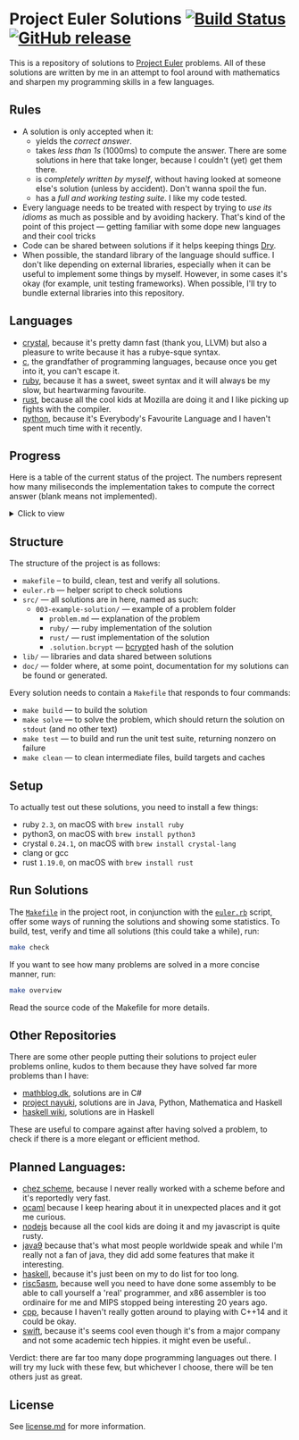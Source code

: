 # Project Euler Solutions [![Build Status](https://travis-ci.org/xfbs/euler.svg?branch=master)](https://travis-ci.org/xfbs/euler) [![GitHub release](https://img.shields.io/github/tag/xfbs/euler.svg)]()

This is a repository of solutions to [Project Euler](https://projecteuler.net/)
problems. All of these solutions are written by me in an attempt to fool around
with mathematics and sharpen my programming skills in a few languages.

## Rules

  - A solution is only accepted when it:
      - yields the *correct answer*.
      - takes *less than 1s* (1000ms) to compute the answer. There are some
        solutions in here that take longer, because I couldn't (yet) get them
        there.
      - is *completely written by myself*, without having looked at someone
        else's solution (unless by accident). Don't wanna spoil the fun.
      - has a *full and working testing suite*. I like my code tested.
  - Every language needs to be treated with respect by trying to *use its
    idioms* as much as possible and by avoiding hackery. That's kind of the
    point of this project — getting familiar with some dope new languages and
    their cool tricks
  - Code can be shared between solutions if it helps keeping things 
    [Dry](http://wiki.c2.com/?DontRepeatYourself).
  - When possible, the standard library of the language should suffice. I don't
    like depending on external libraries, especially when it can be useful to
    implement some things by myself. However, in some cases it's okay (for 
    example, unit testing frameworks). When possible, I'll try to bundle
    external libraries into this repository.

## Languages

  - [crystal](https://crystal-lang.org/), because it's pretty damn fast (thank
    you, LLVM) but also a pleasure to write because it has a rubye-sque syntax.
  - [c](https://en.wikipedia.org/wiki/C_(programming_language)), the grandfather
    of programming languages, because once you get into it, you can't escape it.
  - [ruby](https://www.ruby-lang.org), because it has a sweet, sweet syntax and
    it will always be my slow, but heartwarming favourite.
  - [rust](https://rust-lang.org), because all the cool kids at Mozilla are
    doing it and I like picking up fights with the compiler.
  - [python](https://python.org), because it's Everybody's Favourite Language
    and I haven't spent much time with it recently.

## Progress

Here is a table of the current status of the project. The numbers represent how
many miliseconds the implementation takes to compute the correct answer (blank
means not implemented). 

<details>
  <summary>Click to view</summary>

| problem | crystal |   c | ruby | rust | python | *avg* |
| ------- | ------- | --- | ---- | ---- | ------ | ----- |
| [`001`](https://projecteuler.net/problem=001) | 20ms | 10ms | 74ms | 76ms | 54ms | 46 |
| [`002`](https://projecteuler.net/problem=002) | 16ms | 14ms | 72ms | 74ms | 54ms | 46 |
| [`003`](https://projecteuler.net/problem=003) | 20ms | 12ms | 92ms | 78ms | 62ms | 52 |
| [`004`](https://projecteuler.net/problem=004) | 76ms | 20ms | 356ms | 80ms | 776ms | 261 |
| [`005`](https://projecteuler.net/problem=005) | 16ms | 10ms | 70ms | 68ms | 52ms | 43 |
| [`006`](https://projecteuler.net/problem=006) | 16ms | 12ms | 66ms | 76ms | 50ms | 44 |
| [`007`](https://projecteuler.net/problem=007) | 30ms | 18ms | 182ms | 78ms | 216ms | 104 |
| [`008`](https://projecteuler.net/problem=008) | 18ms | 12ms | 70ms |      | 56ms | 39 |
| [`009`](https://projecteuler.net/problem=009) | 20ms | 12ms | 72ms | 74ms | 98ms | 55 |
| [`010`](https://projecteuler.net/problem=010) | 472ms | 280ms |      | 106ms | 620ms | 369 |
| [`011`](https://projecteuler.net/problem=011) | 16ms |      | 74ms |      |      | 45 |
| [`012`](https://projecteuler.net/problem=012) | 76ms | 44ms | 708ms | 94ms | 1140ms | 412 |
| [`013`](https://projecteuler.net/problem=013) | 18ms | 14ms | 70ms |      | 52ms | 38 |
| [`014`](https://projecteuler.net/problem=014) | 548ms | 62ms | 1566ms | 106ms | 2230ms | 902 |
| [`015`](https://projecteuler.net/problem=015) | 18ms | 12ms | 80ms | 64ms | 64ms | 47 |
| [`016`](https://projecteuler.net/problem=016) | 18ms |      | 76ms |      |      | 47 |
| [`017`](https://projecteuler.net/problem=017) | 52ms | 12ms | 110ms |      |      | 58 |
| [`018`](https://projecteuler.net/problem=018) | 18ms | 14ms | 70ms |      |      | 34 |
| [`019`](https://projecteuler.net/problem=019) | 16ms | 14ms | 70ms |      |      | 33 |
| [`020`](https://projecteuler.net/problem=020) | 14ms |      | 68ms |      |      | 41 |
| [`021`](https://projecteuler.net/problem=021) | 78ms | 26ms | 482ms | 86ms |      | 168 |
| [`022`](https://projecteuler.net/problem=022) | 38ms | 20ms | 90ms |      |      | 49 |
| [`023`](https://projecteuler.net/problem=023) | 602ms | 164ms |      |      |      | 383 |
| [`024`](https://projecteuler.net/problem=024) | 18ms |      | 66ms | 66ms |      | 50 |
| [`025`](https://projecteuler.net/problem=025) | 16ms | 10ms | 68ms | 66ms | 52ms | 42 |
| [`026`](https://projecteuler.net/problem=026) | 48ms |      | 146ms |      |      | 97 |
| [`027`](https://projecteuler.net/problem=027) | 232ms | 76ms |      |      |      | 154 |
| [`028`](https://projecteuler.net/problem=028) | 16ms | 10ms | 68ms |      |      | 31 |
| [`029`](https://projecteuler.net/problem=029) | 146ms | 12ms | 88ms |      |      | 82 |
| [`030`](https://projecteuler.net/problem=030) | 28ms | 28ms | 92ms |      |      | 49 |
| [`031`](https://projecteuler.net/problem=031) | 40ms |      | 110ms |      |      | 75 |
| [`032`](https://projecteuler.net/problem=032) | 318ms | 744ms |      |      |      | 531 |
| [`033`](https://projecteuler.net/problem=033) | 18ms |      | 76ms |      |      | 47 |
| [`034`](https://projecteuler.net/problem=034) | 54ms | 422ms | 172ms |      |      | 216 |
| [`035`](https://projecteuler.net/problem=035) | 868ms | 134ms |      |      |      | 501 |
| [`036`](https://projecteuler.net/problem=036) | 18ms | 168ms | 86ms |      |      | 90 |
| [`037`](https://projecteuler.net/problem=037) | 188ms | 100ms |      |      |      | 144 |
| [`038`](https://projecteuler.net/problem=038) | 84ms |      | 178ms |      |      | 131 |
| [`039`](https://projecteuler.net/problem=039) | 22ms |      | 98ms |      |      | 60 |
| [`040`](https://projecteuler.net/problem=040) | 18ms | 12ms | 70ms |      |      | 33 |
| [`041`](https://projecteuler.net/problem=041) | 506ms | 218ms |      |      |      | 362 |
| [`042`](https://projecteuler.net/problem=042) | 22ms |      | 82ms |      |      | 52 |
| [`043`](https://projecteuler.net/problem=043) | 20ms | 12ms | 72ms |      |      | 34 |
| [`044`](https://projecteuler.net/problem=044) |      | 40ms |      |      |      | 40 |
| [`045`](https://projecteuler.net/problem=045) | 22ms | 12ms | 92ms | 70ms | 112ms | 61 |
| [`046`](https://projecteuler.net/problem=046) | 38ms | 16ms |      |      |      | 27 |
| [`048`](https://projecteuler.net/problem=048) | 68ms | 24ms | 80ms |      |      | 57 |
| [`049`](https://projecteuler.net/problem=049) |      | 242ms |      |      |      | 242 |
| [`050`](https://projecteuler.net/problem=050) |      | 16ms |      |      |      | 16 |
| [`052`](https://projecteuler.net/problem=052) | 124ms | 62ms | 300ms |      |      | 162 |
| *count* | 47 | 40 | 39 | 16 | 16 | 31 |
| *average* | 109 | 78 | 165 | 78 | 355 | 157 |

</details>

## Structure

The structure of the project is as follows:
  - `makefile` – to build, clean, test and verify all solutions.
  - `euler.rb` — helper script to check solutions
  - `src/` — all solutions are in here, named as such:
      - `003-example-solution/` — example of a problem folder
          - `problem.md` — explanation of the problem
          - `ruby/` — ruby implementation of the solution
          - `rust/` — rust implementation of the solution
          - `.solution.bcrypt` —
            [bcrypt](https://en.wikipedia.org/wiki/Bcrypt)ed hash of the
            solution
  - `lib/` — libraries and data shared between solutions
  - `doc/` — folder where, at some point, documentation for my solutions can be
    found or generated.

Every solution needs to contain a `Makefile` that responds to four commands:
  - `make build` — to build the solution
  - `make solve` — to solve the problem, which should return the solution on
    `stdout` (and no other text)
  - `make test` — to build and run the unit test suite, returning nonzero on
    failure
  - `make clean` — to clean intermediate files, build targets and caches

## Setup

To actually test out these solutions, you need to install a few things: 

  - ruby `2.3`, on macOS with `brew install ruby`
  - python3, on macOS with `brew install python3`
  - crystal `0.24.1`, on macOS with `brew install crystal-lang`
  - clang or gcc
  - rust `1.19.0`, on macOS with `brew install rust`

## Run Solutions

The [`Makefile`](Makefile) in the project root, in conjunction with the 
[`euler.rb`](euler.rb) script, offer some ways of running the solutions and
showing some statistics. To build, test, verify and time all solutions (this
could take a while), run:

```bash
make check
```

If you want to see how many problems are solved in a more concise manner, run:

```bash
make overview
```

Read the source code of the Makefile for more details.

## Other Repositories

There are some other people putting their solutions to project euler problems
online, kudos to them because they have solved far more problems than I have:

  - [mathblog.dk](http://www.mathblog.dk/project-euler-solutions/), solutions
    are in C#
  - [project nayuki](https://www.nayuki.io/page/project-euler-solutions),
    solutions are in Java, Python, Mathematica and Haskell
  - [haskell wiki](https://wiki.haskell.org/Euler_problems), solutions are in
    Haskell

These are useful to compare against after having solved a problem, to check if
there is a more elegant or efficient method.

## Planned Languages:

  - [chez scheme](https://github.com/cisco/ChezScheme), because I never really
    worked with a scheme before and it's reportedly very fast.
  - [ocaml](https://github.com/ocaml/ocaml) because I keep hearing about it in
    unexpected places and it got me curious.
  - [nodejs](https://github.com/nodejs/node) because all the cool kids are doing
    it and my javascript is quite rusty.
  - [java9](https://www.oracle.com/java/java9.html) because that's what most
    people worldwide speak and while I'm really not a fan of java, they did add
    some features that make it interesting.
  - [haskell](https://www.haskell.org), because it's just been on my to do list
    for too long.
  - [risc5asm](https://rv8.io), because well you need to have done some assembly
    to be able to call yourself a 'real' programmer, and x86 assembler is too
    ordinaire for me and MIPS stopped being interesting 20 years ago.
  - [cpp](http://clang.org), because I haven't really gotten around to playing
    with C++14 and it could be okay.
  - [swift](https://github.com/apple/swift), because it's seems cool even though
    it's from a major company and not some academic tech hippies. it might even
    be useful..

Verdict: there are far too many dope programming languages out there. I will try
my luck with these few, but whichever I choose, there will be ten others just as
great.

## License

See [license.md](license.md) for more information. 
